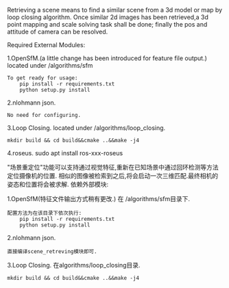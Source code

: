 Retrieving a scene means to find a similar scene from a 3d model or map by loop closing algorithm.
Once similar 2d images has been retrieved,a 3d point mapping and scale solving task shall be done; finally the pos and attitude of camera can be resolved.

Required External Modules:

1.OpenSfM.(a little change has been introduced for feature file output.) located under /algorithms/sfm

    To get ready for usage:
        pip install -r requirements.txt
        python setup.py install

2.nlohmann json.
    
    No need for configuring.

3.Loop Closing. located under /algorithms/loop\_closing.
    
    mkdir build && cd build&&cmake ..&&make -j4

4.roseus.  sudo apt install ros-xxx-roseus


"场景重定位"功能可以支持通过视觉特征,重新在已知场景中通过回环检测等方法定位摄像机的位置.
相似的图像被检索到之后,将会启动一次三维匹配.最终相机的姿态和位置将会被求解.
依赖外部模块:

1.OpenSfM(特征文件输出方式稍有更改.) 在 /algorithms/sfm目录下.
   
    配置方法为在该目录下依次执行:
        pip install -r requirements.txt
        python setup.py install

2.nlohmann json.
    
    直接编译scene_retreving模块即可.

3.Loop Closing. 在algorithms/loop\_closing目录.
    
    mkdir build && cd build&&cmake ..&&make -j4



